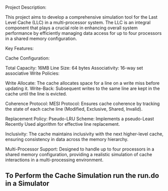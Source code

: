 Project Description:

This project aims to develop a comprehensive simulation tool for the Last Level Cache (LLC) in a multi-processor system. The LLC is an integral component that plays a crucial role in enhancing overall system performance by efficiently managing data access for up to four processors in a shared memory configuration.

Key Features:

Cache Configuration:

Total Capacity: 16MB Line Size: 64 bytes Associativity: 16-way set associative Write Policies:

Write Allocate: The cache allocates space for a line on a write miss before updating it. Write-Back: Subsequent writes to the same line are kept in the cache until the line is evicted.

Coherence Protocol: MESI Protocol: Ensures cache coherence by tracking the state of each cache line (Modified, Exclusive, Shared, Invalid).

Replacement Policy: Pseudo-LRU Scheme: Implements a pseudo-Least Recently Used algorithm for effective line replacement.

Inclusivity: The cache maintains inclusivity with the next higher-level cache, ensuring consistency in data across the memory hierarchy.

Multi-Processor Support: Designed to handle up to four processors in a shared memory configuration, providing a realistic simulation of cache interactions in a multi-processing environment.

 <h2>To Perform the Cache Simulation run the run.do in a Simulator</h2>
